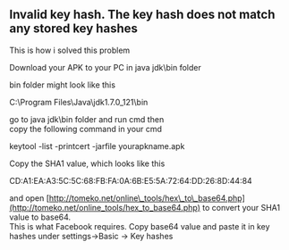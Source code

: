 ## Invalid key hash. The key hash does not match any stored key hashes

This is how i solved this problem

Download your APK to your PC in java jdk\\bin folder

bin folder might look like this

C:\\Program Files\\Java\\jdk1.7.0\_121\\bin

go to java jdk\\bin folder and run cmd then  
copy the following command in your cmd

keytool -list -printcert -jarfile yourapkname.apk

Copy the SHA1 value, which looks like this

CD:A1:EA:A3:5C:5C:68:FB:FA:0A:6B:E5:5A:72:64:DD:26:8D:44:84

and open [http://tomeko.net/online\_tools/hex\_to\_base64.php](http://tomeko.net/online_tools/hex_to_base64.php) to convert your SHA1 value to base64.  
This is what Facebook requires. Copy base64 value and paste it in key hashes under settings->Basic -> Key hashes